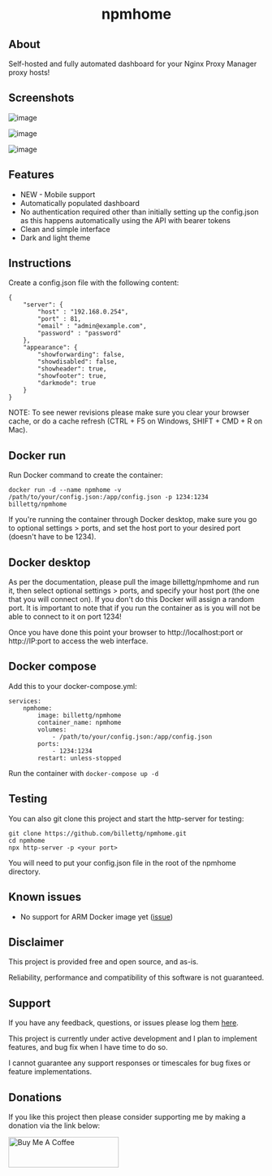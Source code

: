 # <p align=center>npmhome</p>

## About

Self-hosted and fully automated dashboard for your Nginx Proxy Manager proxy hosts!

## Screenshots

![image](https://github.com/billettg/npmhome/assets/3407237/0d330661-c59d-4729-86ae-08d339f0886c)

![image](https://github.com/billettg/npmhome/assets/3407237/05165f4b-bc49-4fd8-9536-870dada8f302)

![image](https://github.com/billettg/npmhome/assets/3407237/90a01cf6-b4f0-4933-ab14-756cc6f2f7bd)

## Features

- NEW - Mobile support
- Automatically populated dashboard
- No authentication required other than initially setting up the config.json as this happens automatically using the API with bearer tokens
- Clean and simple interface
- Dark and light theme

## Instructions

Create a config.json file with the following content:

```
{
    "server": {
        "host" : "192.168.0.254",
        "port" : 81,
        "email" : "admin@example.com", 
        "password" : "password"
    },
    "appearance": {
        "showforwarding": false,
        "showdisabled": false,
        "showheader": true,
        "showfooter": true,
        "darkmode": true
    }
}
```
NOTE: To see newer revisions please make sure you clear your browser cache, or do a cache refresh (CTRL + F5 on Windows, SHIFT + CMD + R on Mac).

## Docker run

Run Docker command to create the container:

```docker run -d --name npmhome -v /path/to/your/config.json:/app/config.json -p 1234:1234 billettg/npmhome```

If you're running the container through Docker desktop, make sure you go to optional settings > ports, and set the host port to your desired port (doesn't have to be 1234).

## Docker desktop

As per the documentation, please pull the image billettg/npmhome and run it, then select optional settings > ports, and specify your host port (the one that you will connect on). If you don't do this Docker will assign a random port. It is important to note that if you run the container as is you will not be able to connect to it on port 1234!

Once you have done this point your browser to http://localhost:port or http://IP:port to access the web interface.

## Docker compose

Add this to your docker-compose.yml:

```
services:
    npmhome:
        image: billettg/npmhome
        container_name: npmhome
        volumes:
            - /path/to/your/config.json:/app/config.json
        ports:
            - 1234:1234
        restart: unless-stopped
```

Run the container with ```docker-compose up -d```

## Testing

You can also git clone this project and start the http-server for testing:

```
git clone https://github.com/billettg/npmhome.git
cd npmhome
npx http-server -p <your port>
```

You will need to put your config.json file in the root of the npmhome directory.

## Known issues

- No support for ARM Docker image yet ([issue](https://github.com/billettg/npmhome/issues/2))

## Disclaimer

This project is provided free and open source, and as-is.

Reliability, performance and compatibility of this software is not guaranteed.

## Support

If you have any feedback, questions, or issues please log them [here](https://github.com/billettg/npmhome/issues).

This project is currently under active development and I plan to implement features, and bug fix when I have time to do so.

I cannot guarantee any support responses or timescales for bug fixes or feature implementations.

## Donations

If you like this project then please consider supporting me by making a donation via the link below:

<a href="https://www.buymeacoffee.com/billettg" target="_blank"><img src="https://cdn.buymeacoffee.com/buttons/v2/default-violet.png" alt="Buy Me A Coffee" style="height: 60px !important;width: 217px !important;" ></a>
